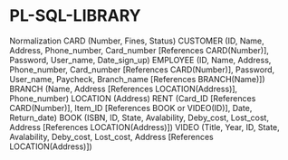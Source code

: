 # PL-SQL-LIBRARY
Normalization
CARD (Number, Fines, Status)
CUSTOMER (ID, Name, Address, Phone_number, Card_number [References CARD(Number)], Password, User_name, Date_sign_up)
EMPLOYEE (ID, Name, Address, Phone_number, Card_number [References CARD(Number)], Password, User_name, Paycheck, Branch_name [References BRANCH(Name)])
BRANCH (Name, Address [References LOCATION(Address)], Phone_number)
LOCATION (Address)
RENT (Card_ID [References CARD(Number)], Item_ID [References BOOK or VIDEO(ID)], Date, Return_date)
BOOK (ISBN, ID, State, Avalability, Deby_cost, Lost_cost, Address [References LOCATION(Address)])
VIDEO (Title, Year, ID, State, Avalability, Deby_cost, Lost_cost, Address [References LOCATION(Address)])
